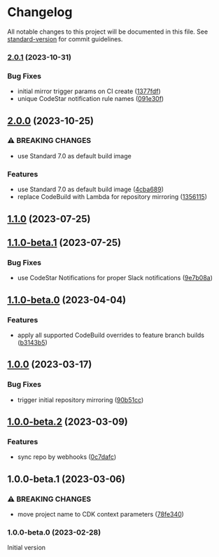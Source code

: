 # Changelog

All notable changes to this project will be documented in this file. See [standard-version](https://github.com/conventional-changelog/standard-version) for commit guidelines.

### [2.0.1](https://github.com/merapar/opinionated-ci-pipeline/compare/v2.0.0...v2.0.1) (2023-10-31)


### Bug Fixes

* initial mirror trigger params on CI create ([1377fdf](https://github.com/merapar/opinionated-ci-pipeline/commit/1377fdf21f2ea675c975f90b23b4c29aaf1db1a3))
* unique CodeStar notification rule names ([091e30f](https://github.com/merapar/opinionated-ci-pipeline/commit/091e30f881752aa2fcb99b5c87c6513991c7f00f))

## [2.0.0](https://github.com/merapar/opinionated-ci-pipeline/compare/v2.0.0-beta.2...v2.0.0) (2023-10-25)

### ⚠ BREAKING CHANGES

* use Standard 7.0 as default build image

### Features

* use Standard 7.0 as default build image ([4cba689](https://github.com/merapar/opinionated-ci-pipeline/commit/4cba689c0143a9939791ebb125d60b6d09a8aef6))
* replace CodeBuild with Lambda for repository mirroring ([1356115](https://github.com/merapar/opinionated-ci-pipeline/commit/1356115764c4741581e8cc0207d338fb83826eb6))

## [1.1.0](https://github.com/merapar/opinionated-ci-pipeline/compare/v1.1.0-beta.1...v1.1.0) (2023-07-25)

## [1.1.0-beta.1](https://github.com/merapar/opinionated-ci-pipeline/compare/v1.1.0-beta.0...v1.1.0-beta.1) (2023-07-25)


### Bug Fixes

* use CodeStar Notifications for proper Slack notifications ([9e7b08a](https://github.com/merapar/opinionated-ci-pipeline/commit/9e7b08a11fc472093436633f070402c29b614078))

## [1.1.0-beta.0](https://github.com/merapar/opinionated-ci-pipeline/compare/v1.0.0...v1.1.0-beta.0) (2023-04-04)


### Features

* apply all supported CodeBuild overrides to feature branch builds ([b3143b5](https://github.com/merapar/opinionated-ci-pipeline/commit/b3143b5ad536b0b944d7e4d1cf08d97d163ce6ab))

## [1.0.0](https://github.com/merapar/opinionated-ci-pipeline/compare/v1.0.0-beta.2...v1.0.0) (2023-03-17)


### Bug Fixes

* trigger initial repository mirroring ([90b51cc](https://github.com/merapar/opinionated-ci-pipeline/commit/90b51ccf476a452c2b6bfbfd3853841382f24870))

## [1.0.0-beta.2](https://github.com/merapar/opinionated-ci-pipeline/compare/v1.0.0-beta.1...v1.0.0-beta.2) (2023-03-09)


### Features

* sync repo by webhooks ([0c7dafc](https://github.com/merapar/opinionated-ci-pipeline/commit/0c7dafcf6a6601304227d1a466c3f83b9c5925f2))

## 1.0.0-beta.1 (2023-03-06)


### ⚠ BREAKING CHANGES

* move project name to CDK context parameters ([78fe340](https://github.com/merapar/opinionated-ci-pipeline/commit/78fe3408bbbbf1eab221f7791801cf17aaeb71e0))

### 1.0.0-beta.0 (2023-02-28)

Initial version
